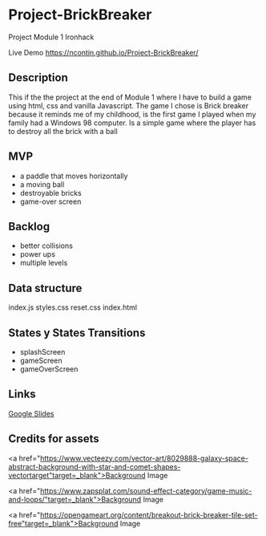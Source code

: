 # Project-BrickBreaker

Project Module 1 Ironhack

Live Demo https://ncontin.github.io/Project-BrickBreaker/

## Description

This if the the project at the end of Module 1 where I have to build a game using html, css and vanilla Javascript.
The game I chose is Brick breaker because it reminds me of my childhood, is the first game I played when my family had a Windows 98 computer.
Is a simple game where the player has to destroy all the brick with a ball

## MVP

- a paddle that moves horizontally
- a moving ball
- destroyable bricks
- game-over screen

## Backlog

- better collisions
- power ups
- multiple levels

## Data structure

index.js
styles.css
reset.css
index.html

## States y States Transitions

- splashScreen
- gameScreen
- gameOverScreen

## Links

<a href="https://docs.google.com/presentation/d/1FfohU9d8IQYarso36vy9hRTLT1SmDP0KRlpZ_c2Fdws/edit?usp=sharing" target="_blank">Google Slides</a>

## Credits for assets

<a href="https://www.vecteezy.com/vector-art/8029888-galaxy-space-abstract-background-with-star-and-comet-shapes-vectortarget"target=_blank">Background Image</a>

<a href="https://www.zapsplat.com/sound-effect-category/game-music-and-loops/"target=_blank">Background Image</a>

<a href="https://opengameart.org/content/breakout-brick-breaker-tile-set-free"target=_blank">Background Image</a>
